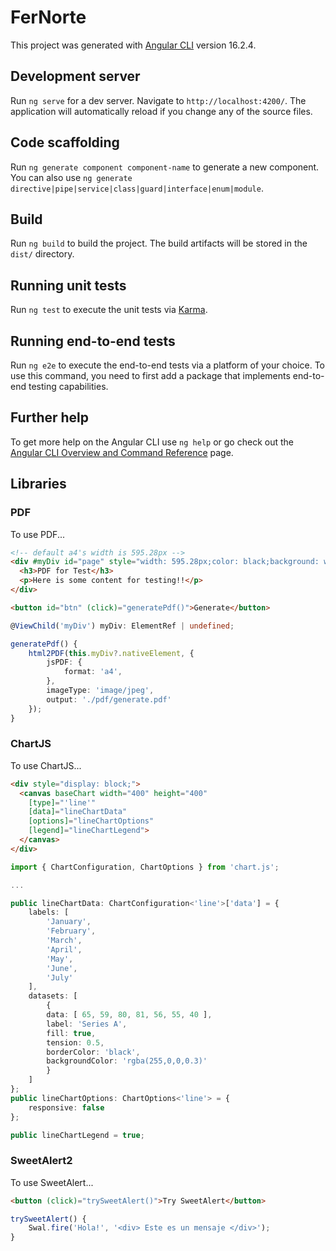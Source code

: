 # FerNorte

This project was generated with [Angular CLI](https://github.com/angular/angular-cli) version 16.2.4.

## Development server

Run `ng serve` for a dev server. Navigate to `http://localhost:4200/`. The application will automatically reload if you change any of the source files.

## Code scaffolding

Run `ng generate component component-name` to generate a new component. You can also use `ng generate directive|pipe|service|class|guard|interface|enum|module`.

## Build

Run `ng build` to build the project. The build artifacts will be stored in the `dist/` directory.

## Running unit tests

Run `ng test` to execute the unit tests via [Karma](https://karma-runner.github.io).

## Running end-to-end tests

Run `ng e2e` to execute the end-to-end tests via a platform of your choice. To use this command, you need to first add a package that implements end-to-end testing capabilities.

## Further help

To get more help on the Angular CLI use `ng help` or go check out the [Angular CLI Overview and Command Reference](https://angular.io/cli) page.


## Libraries

### PDF

To use PDF... 

``` html
<!-- default a4's width is 595.28px -->
<div #myDiv id="page" style="width: 595.28px;color: black;background: white;">
  <h3>PDF for Test</h3>
  <p>Here is some content for testing!!</p>
</div>

<button id="btn" (click)="generatePdf()">Generate</button>
```

``` typescript
@ViewChild('myDiv') myDiv: ElementRef | undefined;

generatePdf() {
    html2PDF(this.myDiv?.nativeElement, {
        jsPDF: {
            format: 'a4',
        },
        imageType: 'image/jpeg',
        output: './pdf/generate.pdf'
    });
}
```

### ChartJS

To use ChartJS...

``` html
<div style="display: block;">
  <canvas baseChart width="400" height="400"
    [type]="'line'"
    [data]="lineChartData"
    [options]="lineChartOptions"
    [legend]="lineChartLegend">
  </canvas>
</div>
```

``` typescript
import { ChartConfiguration, ChartOptions } from 'chart.js';

...

public lineChartData: ChartConfiguration<'line'>['data'] = {
    labels: [
        'January',
        'February',
        'March',
        'April',
        'May',
        'June',
        'July'
    ],
    datasets: [
        {
        data: [ 65, 59, 80, 81, 56, 55, 40 ],
        label: 'Series A',
        fill: true,
        tension: 0.5,
        borderColor: 'black',
        backgroundColor: 'rgba(255,0,0,0.3)'
        }
    ]
};
public lineChartOptions: ChartOptions<'line'> = {
    responsive: false
};

public lineChartLegend = true;
```

### SweetAlert2

To use SweetAlert...

``` html
<button (click)="trySweetAlert()">Try SweetAlert</button>
```

``` typescript
trySweetAlert() {
    Swal.fire('Hola!', '<div> Este es un mensaje </div>');
}
```